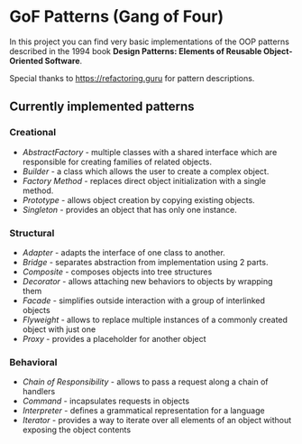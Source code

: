 # GoF Patterns (Gang of Four)

In this project you can find very basic implementations of the OOP patterns described in the 1994 book **Design Patterns: Elements of Reusable Object-Oriented Software**.

Special thanks to https://refactoring.guru for pattern descriptions.

## Currently implemented patterns

### Creational
- *AbstractFactory* - multiple classes with a shared interface which are responsible for creating families of related objects.
- *Builder* - a class which allows the user to create a complex object.
- *Factory Method* - replaces direct object initialization with a single method. 
- *Prototype* - allows object creation by copying existing objects.
- *Singleton* - provides an object that has only one instance.

### Structural
- *Adapter* - adapts the interface of one class to another.
- *Bridge* - separates abstraction from implementation using 2 parts.
- *Composite* - composes objects into tree structures
- *Decorator* - allows attaching new behaviors to objects by wrapping them
- *Facade* - simplifies outside interaction with a group of interlinked objects
- *Flyweight* - allows to replace multiple instances of a commonly created object with just one
- *Proxy* - provides a placeholder for another object

### Behavioral
- *Chain of Responsibility* - allows to pass a request along a chain of handlers
- *Command* - incapsulates requests in objects
- *Interpreter* - defines a grammatical representation for a language
- *Iterator* - provides a way to iterate over all elements of an object without exposing the object contents